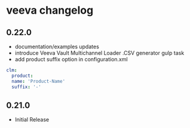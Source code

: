 # veeva changelog

## 0.22.0

- documentation/examples updates
- introduce Veeva Vault Multichannel Loader .CSV generator gulp task
- add product suffix option in configuration.xml
```yml
clm:
  product:
  name: 'Product-Name'
  suffix: '-'
```


## 0.21.0

- Initial Release
